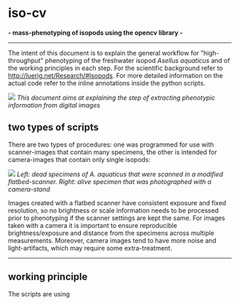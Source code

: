 # iso-cv
**- mass-phenotyping of isopods using the opencv library -** 

---

The intent of this document is to explain the general workflow for "high-throughput" phenotyping of the freshwater isopod *Asellus aquaticus* and of the working principles in each step. For the scientific background refer to http://luerig.net/Research/#Isopods. For more detailed information on the actual code refer to the inline annotations inside the python scripts.

![](http://luerig.net/wp-content/uploads/iso-cv-fig1.png)
*This document aims at explaining the step of extracting phenotypic information from digital images*

## two types of scripts

There are two types of procedures: one was programmed for use with scanner-images that contain many specimens, the other is intended for camera-images that contain only single isopods:

![](http://luerig.net/wp-content/uploads/iso-cv-fig2.png)
*Left: dead specimens of A. aquaticus that were scanned in a modified flatbed-scanner. Right: alive specimen that was photographed with a camera-stand*
  
Images created with a flatbed scanner have consistent exposure and fixed resolution, so no brightness or scale information needs to be processed prior to phenotyping if the scanner settings are kept the same. For images taken with a camera it is important to ensure reproducible brightness/exposure and distance from the specimens across multiple measurements. Moreover, camera images tend to have more noise and light-artifacts, which may require some extra-treatment.  

---

## working principle

The scripts are using 

